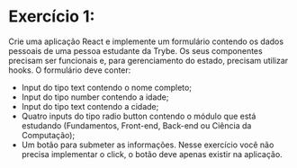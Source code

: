 # Exercício 1:

Crie uma aplicação React e implemente um formulário contendo os dados pessoais de uma pessoa estudante da Trybe. Os seus componentes precisam ser funcionais e, para gerenciamento do estado, precisam utilizar hooks.
O formulário deve conter:

- Input do tipo text contendo o nome completo;
- Input do tipo number contendo a idade;
- Input do tipo text contendo a cidade;
- Quatro inputs do tipo radio button contendo o módulo que está estudando (Fundamentos, Front-end, Back-end ou Ciência da Computação);
- Um botão para submeter as informações. Nesse exercício você não precisa implementar o click, o botão deve apenas existir na aplicação.
